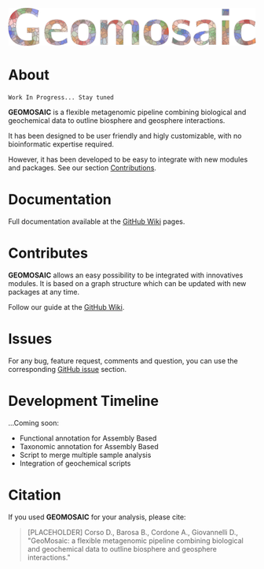 ![GeoMosaic](images/geomosaic_logo_multicolor_300dpi.png)

# About

`Work In Progress... Stay tuned`

__GEOMOSAIC__ is a flexible metagenomic pipeline combining biological and geochemical data to outline biosphere and geosphere interactions.

It has been designed to be user friendly and higly customizable, with no bioinformatic expertise required.

However, it has been developed to be easy to integrate with new modules and packages. See our section [Contributions](#contributes).


# Documentation

Full documentation available at the [GitHub Wiki](https://github.com/giovannellilab/GeoMosaic/wiki/Documentation) pages.

# Contributes

__GEOMOSAIC__ allows an easy possibility to be integrated with innovatives modules. It is based on a graph structure which can be updated with new packages at any time.

Follow our guide at the [GitHub Wiki](https://github.com/giovannellilab/GeoMosaic/wiki).

# Issues

For any bug, feature request, comments and question, you can use the corresponding [GitHub issue]() section.

# Development Timeline
...Coming soon:
- Functional annotation for Assembly Based
- Taxonomic annotation for Assembly Based
- Script to merge multiple sample analysis
- Integration of geochemical scripts


# Citation

If you used __GEOMOSAIC__ for your analysis, please cite:

>[PLACEHOLDER] Corso D., Barosa B., Cordone A., Giovannelli D., "GeoMosaic: a flexible metagenomic pipeline combining biological and geochemical data to outline biosphere and geosphere interactions." 
